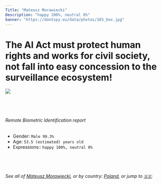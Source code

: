 ```yaml
---
Title: "Mateusz Morawiecki"
Description: "happy 100%, neutral 0%"
banner: "https://dontspy.eu/data/photos/165_box.jpg"
---
```


# The AI Act must protect human rights and works for civil society, not fall into easy concession to the surveillance ecosystem!

<link rel="stylesheet" type="text/css" href="/css/blog.css" />

<div class="is-fake" hidden>

_This is a **fake picture**_, we collect these anyway [because the AI Act](why-deepfake) negotiation moves in a way that would create more mess in our lives! for a longer explanation, read [The Dual Threat: How Losing the Biometric Battle Fuels Deepfake Proliferation](/blog/the-dual-threat-how-losing-the-biometric-battle-fuels-deepfake-proliferation/)

</div>

<!-- <img src="https://dontspy.eu/data/photos/54_box.jpg" /> -->
<img src="https://dontspy.eu/data/photos/165_box.jpg" />

## <br>

###### Remote Biometric Identification report

* <span class="label">Gender:</span> `Male 99.3%`
* <span class="label">Age:</span> `53.5 (estimated) years old`
* <span class="label">Expressions::</span> `happy 100%, neutral 0%`

## <br>

###### See all of [Mateusz Morawiecki](/policymaker#Mateusz%20Morawiecki), or by country: [Poland](/country#Poland), or jump to [🇸🇪](/x/250).

## <br>